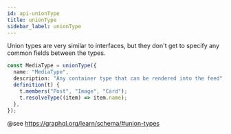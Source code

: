 ```yaml
---
id: api-unionType
title: unionType
sidebar_label: unionType
---
```


Union types are very similar to interfaces, but they don't get to specify any common fields between the types.

```ts
const MediaType = unionType({
  name: "MediaType",
  description: "Any container type that can be rendered into the feed",
  definition(t) {
    t.members("Post", "Image", "Card");
    t.resolveType((item) => item.name);
  },
});
```

@see https://graphql.org/learn/schema/#union-types
